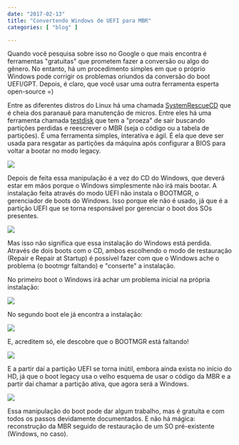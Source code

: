 ```yaml
---
date: "2017-02-13"
title: "Convertendo Windows de UEFI para MBR"
categories: [ "blog" ]

---
```

Quando você pesquisa sobre isso no Google o que mais encontra é ferramentas "gratuitas" que prometem fazer a conversão ou algo do gênero. No entanto, há um procedimento simples em que o próprio Windows pode corrigir os problemas oriundos da conversão do boot UEFI/GPT. Depois, é claro, que você usar uma outra ferramenta esperta open-source =)

Entre as diferentes distros do Linux há uma chamada [SystemRescueCD](https://www.system-rescue-cd.org/SystemRescueCd_Homepage) que é cheia dos paranauê para manutenção de micros. Entre eles há uma ferramenta chamada [testdisk](http://www.cgsecurity.org/wiki/TestDisk) que tem a "proeza" de sair buscando partições perdidas e reescrever o MBR (seja o código ou a tabela de partições). É uma ferramenta simples, interativa e ágil. É ela que deve ser usada para resgatar as partições da máquina após configurar a BIOS para voltar a bootar no modo legacy.

![](http://i.imgur.com/rAgy0wG.png)

Depois de feita essa manipulação é a vez do CD do Windows, que deverá estar em mãos porque o Windows simplesmente não irá mais bootar. A instalação feita através do modo UEFI não instala o BOOTMGR, o gerenciador de boots do Windows. Isso porque ele não é usado, já que é a partição UEFI que se torna responsável por gerenciar o boot dos SOs presentes.

![](http://i.imgur.com/OXyupZX.png)

Mas isso não significa que essa instalação do Windows está perdida. Através de dois boots com o CD, ambos escolhendo o modo de restauração (Repair e Repair at Startup) é possível fazer com que o Windows ache o problema (o bootmgr faltando) e "conserte" a instalação.

No primeiro boot o Windows irá achar um problema inicial na própria instalação:

![](http://i.imgur.com/YqvD2oy.png)

No segundo boot ele já encontra a instalação:

![](http://i.imgur.com/i6V20bT.png)

E, acreditem só, ele descobre que o BOOTMGR está faltando!

![](http://i.imgur.com/YXDuKxE.png)

E a partir daí a partição UEFI se torna inútil, embora ainda exista no início do HD, já que o boot legacy usa o velho esquema de usar o código da MBR e a partir daí chamar a partição ativa, que agora será a Windows.

![](http://i.imgur.com/fMpWZhT.png)

Essa manipulação do boot pode dar algum trabalho, mas é gratuita e com todos os passos devidamente documentados. E não há mágica: reconstrução da MBR seguido de restauração de um SO pré-existente (Windows, no caso).
